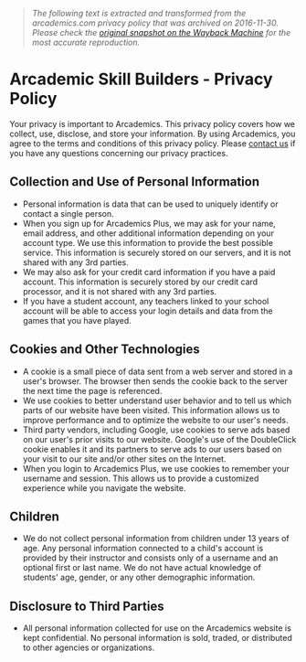 > *The following text is extracted and transformed from the arcademics.com privacy policy that was archived on 2016-11-30. Please check the [original snapshot on the Wayback Machine](https://web.archive.org/web/20161130140325id_/http%3A//www.arcademics.com/privacy) for the most accurate reproduction.*

# Arcademic Skill Builders - Privacy Policy

Your privacy is important to Arcademics. This privacy policy covers how we collect, use, disclose, and store your information. By using Arcademics, you agree to the terms and conditions of this privacy policy. Please [contact us](https://web.archive.org/contact) if you have any questions concerning our privacy practices.

## Collection and Use of Personal Information

  * Personal information is data that can be used to uniquely identify or contact a single person.
  * When you sign up for Arcademics Plus, we may ask for your name, email address, and other additional information depending on your account type. We use this information to provide the best possible service. This information is securely stored on our servers, and it is not shared with any 3rd parties.
  * We may also ask for your credit card information if you have a paid account. This information is securely stored by our credit card processor, and it is not shared with any 3rd parties.
  * If you have a student account, any teachers linked to your school account will be able to access your login details and data from the games that you have played.



## Cookies and Other Technologies

  * A cookie is a small piece of data sent from a web server and stored in a user's browser. The browser then sends the cookie back to the server the next time the page is referenced.
  * We use cookies to better understand user behavior and to tell us which parts of our website have been visited. This information allows us to improve performance and to optimize the website to our user's needs.
  * Third party vendors, including Google, use cookies to serve ads based on our user's prior visits to our website. Google's use of the DoubleClick cookie enables it and its partners to serve ads to our users based on your visit to our site and/or other sites on the Internet.
  * When you login to Arcademics Plus, we use cookies to remember your username and session. This allows us to provide a customized experience while you navigate the website.



## Children

  * We do not collect personal information from children under 13 years of age. Any personal information connected to a child's account is provided by their instructor and consists only of a username and an optional first or last name. We do not have actual knowledge of students' age, gender, or any other demographic information.



## Disclosure to Third Parties

  * All personal information collected for use on the Arcademics website is kept confidential. No personal information is sold, traded, or distributed to other agencies or organizations.


